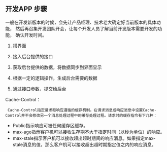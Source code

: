 ## 开发APP 步骤



一般在开发新版本的时候，会先让产品经理、技术老大确定好当前版本的具体功能，
然后再召集开发团队开会，让每个开发人员了解当前开发版本需要开发的功能，
确认开发时间。

1. 搭界面

2. 接入后台提供的接口

3. 获取后台提供的数据，将数据同步到界面显示

4. 根据一定的逻辑操作，生成后台需要的数据

5. 通过接口参数，提交给后台

Cache-Control：

     Cache-Control指定请求和响应遵循的缓存机制。在请求消息或响应消息中设置Cache-Control并不会修改另一个消息处理过程中的缓存处理过程。请求时的缓存指令有下几种：

* Public指示响应可被任何缓存区缓存。
* max-age指示客户机可以接收生存期不大于指定时间（以秒为单位）的响应。
* max-stale指示客户机可以接收超出超时期间的响应消息。如果指定max-stale消息的值，那么客户机可以接收超出超时期指定值之内的响应消息。



